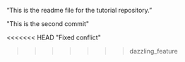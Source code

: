 “This is the readme file for the tutorial 
repository.”

"This is the second commit"

<<<<<<< HEAD
"Fixed conflict"
>>>>>>> dazzling_feature


